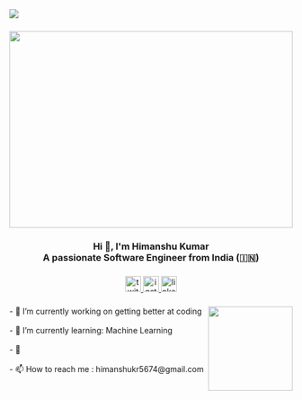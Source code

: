 <div align="left">
  <img src="https://visitor-badge.laobi.icu/badge?page_id=ashishmohanty10.ashishmohanty10&left_color=crimson"  />
</div>

###

<div align="center">
  <img height="350" width="100%" src="https://mir-s3-cdn-cf.behance.net/project_modules/hd/228735137119811.62054724baf0b.gif"  />
</div>

###

<h3 align="center">Hi 👋, I'm Himanshu Kumar<br>A passionate Software Engineer from India (🇮🇳)</h3>

###

<div align="center">
  <a href="https://x.com/iwnl_himanshu" target="_blank">
    <img src="https://img.shields.io/static/v1?message=Twitter&logo=twitter&label=&color=1DA1F2&logoColor=white&labelColor=&style=for-the-badge" height="28" alt="twitter logo"  />
  </a>
  <a href="https://www.instagram.com/_himanshu.1721/?next=%2F" target="_blank">
    <img src="https://img.shields.io/static/v1?message=Instagram&logo=instagram&label=&color=E4405F&logoColor=white&labelColor=&style=for-the-badge" height="28" alt="instagram logo"  />
  </a>
  <a href="www.linkedin.com/in/himanshu32" target="_blank">
    <img src="https://img.shields.io/static/v1?message=LinkedIn&logo=linkedin&label=&color=0077B5&logoColor=white&labelColor=&style=for-the-badge" height="28" alt="linkedin logo"  />
  </a>
</div>

###

###

<img align="right" height="150" src="https://media2.giphy.com/media/RbDKaczqWovIugyJmW/giphy.gif?cid=ecf05e47i9m6ioojn0mf1eoget28q5ptrm4lx4ec64syfaba&ep=v1_gifs_search&rid=giphy.gif&ct=g"  />

###

<p align="left">- 🔭 I’m currently working on getting better at coding<br><br>- 🌱 I’m currently learning: Machine Learning<br><br>- 💬 <br><br>- 📫 How to reach me : himanshukr5674@gmail.com</p>

###

<br clear="both">

<!-- <img src="https://raw.githubusercontent.com/ashishmohanty10/ashishmohanty10/output/snake.svg" alt="Snake animation" /> -->

###

<div align="center">

<!--   <img src="https://github-readme-activity-graph.vercel.app/graph?username=ashishmohanty10&radius=16&theme=nord&area=true&order=5" height="300" alt="activity-graph graph"  /> -->
</div>

###
